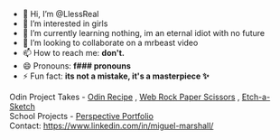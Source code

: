 - 👋 Hi, I’m @LlessReal
- 👀 I’m interested in girls
- 🌱 I’m currently learning nothing, im an eternal idiot with no future
- 💞️ I’m looking to collaborate on a mrbeast video
- 📫 How to reach me: **don't.**
- 😄 Pronouns: **f### pronouns**
- ⚡ Fun fact: **its not a mistake, it's a masterpiece ✨**

Odin Project Takes - [Odin Recipe](https://llessreal.github.io/odin-recipe/) , [Web Rock Paper Scissors](https://llessreal.github.io/RockPaperScissors-Game/) , [Etch-a-Sketch](https://llessreal.github.io/Etch-a-Sketch-thing/)
<br> School Projects - [Perspective Portfolio](https://llessreal.github.io/PERS-PORTFOLIO/)
<br> Contact: https://www.linkedin.com/in/miguel-marshall/


